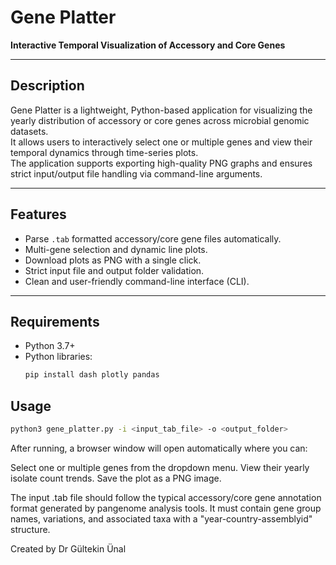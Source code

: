 # Gene Platter

**Interactive Temporal Visualization of Accessory and Core Genes**

---

## Description

Gene Platter is a lightweight, Python-based application for visualizing the yearly distribution of accessory or core genes across microbial genomic datasets.  
It allows users to interactively select one or multiple genes and view their temporal dynamics through time-series plots.  
The application supports exporting high-quality PNG graphs and ensures strict input/output file handling via command-line arguments.

---

## Features

- Parse `.tab` formatted accessory/core gene files automatically.
- Multi-gene selection and dynamic line plots.
- Download plots as PNG with a single click.
- Strict input file and output folder validation.
- Clean and user-friendly command-line interface (CLI).

---

## Requirements

- Python 3.7+
- Python libraries:
  ```bash
  pip install dash plotly pandas
  ```
## Usage
```bash
python3 gene_platter.py -i <input_tab_file> -o <output_folder>
```


After running, a browser window will open automatically where you can:

Select one or multiple genes from the dropdown menu.
View their yearly isolate count trends.
Save the plot as a PNG image.


The input .tab file should follow the typical accessory/core gene annotation format generated by pangenome analysis tools.
It must contain gene group names, variations, and associated taxa with a "year-country-assemblyid" structure.

Created by Dr Gültekin Ünal

